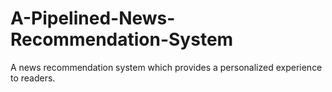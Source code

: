 # A-Pipelined-News-Recommendation-System
A news recommendation system which provides a personalized experience to readers. 
